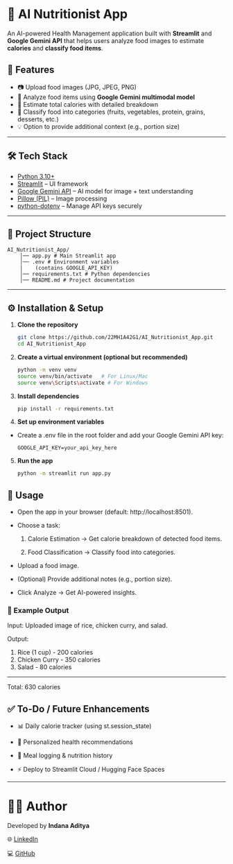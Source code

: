 # 🥑 AI Nutritionist App

An AI-powered Health Management application built with **Streamlit** and **Google Gemini API** that helps users analyze food images to estimate **calories** and **classify food items**.  

## 🚀 Features
- 📷 Upload food images (JPG, JPEG, PNG)  
- 🤖 Analyze food items using **Google Gemini multimodal model**  
- 🔢 Estimate total calories with detailed breakdown  
- 🍎 Classify food into categories (fruits, vegetables, protein, grains, desserts, etc.)  
- 💡 Option to provide additional context (e.g., portion size)  

---

## 🛠️ Tech Stack
- [Python 3.10+](https://www.python.org/downloads/)  
- [Streamlit](https://streamlit.io/) – UI framework  
- [Google Gemini API](https://ai.google.dev/gemini-api) – AI model for image + text understanding  
- [Pillow (PIL)](https://pypi.org/project/Pillow/) – Image processing  
- [python-dotenv](https://pypi.org/project/python-dotenv/) – Manage API keys securely  

---

## 📂 Project Structure
```
AI_Nutritionist_App/
    │── app.py # Main Streamlit app
    │── .env # Environment variables
    |    (contains GOOGLE_API_KEY)
    │── requirements.txt # Python dependencies
    │── README.md # Project documentation
```


---

## ⚙️ Installation & Setup

1. **Clone the repository**
   ```bash
   git clone https://github.com/22MH1A42G1/AI_Nutritionist_App.git
   cd AI_Nutritionist_App
   ```

2. **Create a virtual environment (optional but recommended)**
    ```bash
    python -m venv venv
    source venv/bin/activate   # For Linux/Mac
    source venv\Scripts\activate # For Windows
    ```

3. **Install dependencies**
    ```bash
    pip install -r requirements.txt
    ```

4. **Set up environment variables**

- Create a .env file in the root folder and add your Google Gemini API key:
    ```.env
    GOOGLE_API_KEY=your_api_key_here
    ```

5. **Run the app**
    ```bash
    python -m streamlit run app.py
    ```

## 📌 Usage

- Open the app in your browser (default: http://localhost:8501).

- Choose a task:

    1. Calorie Estimation → Get calorie breakdown of detected food items.

    2. Food Classification → Classify food into categories.

- Upload a food image.

- (Optional) Provide additional notes (e.g., portion size).

- Click Analyze → Get AI-powered insights.

### 🧩 Example Output

Input: Uploaded image of rice, chicken curry, and salad.

Output:

1. Rice (1 cup) - 200 calories
2. Chicken Curry - 350 calories
3. Salad - 80 calories
----
Total: 630 calories

## ✅ To-Do / Future Enhancements

- 📊 Daily calorie tracker (using st.session_state)

- 🥗 Personalized health recommendations

- 📅 Meal logging & nutrition history

- ⚡ Deploy to Streamlit Cloud / Hugging Face Spaces

---

# 👨‍💻 Author 
Developed by **Indana Aditya**

🌐 [LinkedIn](https://www.linkedin.com/in/aditya-indana-899734216)

💻 [GitHub](https://github.com/22MH1A42G1)


